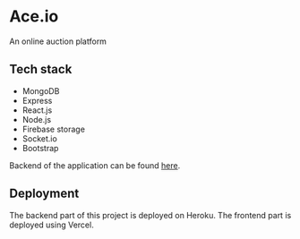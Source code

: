 # Ace.io

An online auction platform

## Tech stack

 - MongoDB
 - Express
 - React.js
 - Node.js
 - Firebase storage
 - Socket.io
 - Bootstrap


Backend of the application can be found [here](https://github.com/amarell/auction-backend).
 
## Deployment

The backend part of this project is deployed on Heroku. 
The frontend part is deployed using Vercel. 


